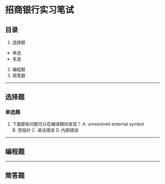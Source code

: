 # 招商银行实习笔试
## 目录
1. 选择题
+ 单选
+ 多选
2. 编程题
3. 简答题
-------
## 选择题
### 单选题
1. 下面那些问题可以在编译期间发现？ 
    A. unresolved external symbol   
    B. 空指针
    C. 语法错误
    D. 内部错误
-------
## 编程题
-------
## 简答题